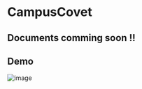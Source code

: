 # CampusCovet

## Documents comming soon !!

## Demo 

![image](https://user-images.githubusercontent.com/44376091/68824936-5d4d4f80-0666-11ea-9af7-a9566baeacc5.png)
